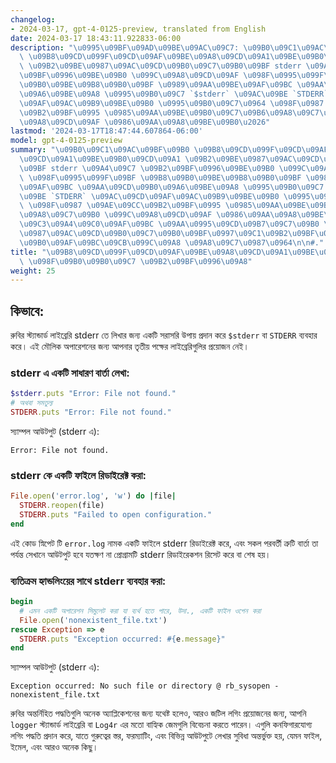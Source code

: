 ```yaml
---
changelog:
- 2024-03-17, gpt-4-0125-preview, translated from English
date: 2024-03-17 18:43:11.922833-06:00
description: "\u0995\u09BF\u09AD\u09BE\u09AC\u09C7: \u09B0\u09C1\u09AC\u09BF\u09B0\
  \ \u09B8\u09CD\u099F\u09CD\u09AF\u09BE\u09A8\u09CD\u09A1\u09BE\u09B0\u09CD\u09A1\
  \ \u09B2\u09BE\u0987\u09AC\u09CD\u09B0\u09C7\u09B0\u09BF stderr \u09A4\u09C7 \u09B2\
  \u09BF\u0996\u09BE\u09B0 \u099C\u09A8\u09CD\u09AF \u098F\u0995\u099F\u09BF \u09B8\
  \u09B0\u09BE\u09B8\u09B0\u09BF \u0989\u09AA\u09BE\u09AF\u09BC \u09AA\u09CD\u09B0\
  \u09A6\u09BE\u09A8 \u0995\u09B0\u09C7 `$stderr` \u09AC\u09BE `STDERR` \u09AC\u09CD\
  \u09AF\u09AC\u09B9\u09BE\u09B0 \u0995\u09B0\u09C7\u0964 \u098F\u0987 \u09AE\u09CC\
  \u09B2\u09BF\u0995 \u0985\u09AA\u09BE\u09B0\u09C7\u09B6\u09A8\u09C7\u09B0 \u099C\
  \u09A8\u09CD\u09AF \u0986\u09AA\u09A8\u09BE\u09B0\u2026"
lastmod: '2024-03-17T18:47:44.607864-06:00'
model: gpt-4-0125-preview
summary: "\u09B0\u09C1\u09AC\u09BF\u09B0 \u09B8\u09CD\u099F\u09CD\u09AF\u09BE\u09A8\
  \u09CD\u09A1\u09BE\u09B0\u09CD\u09A1 \u09B2\u09BE\u0987\u09AC\u09CD\u09B0\u09C7\u09B0\
  \u09BF stderr \u09A4\u09C7 \u09B2\u09BF\u0996\u09BE\u09B0 \u099C\u09A8\u09CD\u09AF\
  \ \u098F\u0995\u099F\u09BF \u09B8\u09B0\u09BE\u09B8\u09B0\u09BF \u0989\u09AA\u09BE\
  \u09AF\u09BC \u09AA\u09CD\u09B0\u09A6\u09BE\u09A8 \u0995\u09B0\u09C7 `$stderr` \u09AC\
  \u09BE `STDERR` \u09AC\u09CD\u09AF\u09AC\u09B9\u09BE\u09B0 \u0995\u09B0\u09C7\u0964\
  \ \u098F\u0987 \u09AE\u09CC\u09B2\u09BF\u0995 \u0985\u09AA\u09BE\u09B0\u09C7\u09B6\
  \u09A8\u09C7\u09B0 \u099C\u09A8\u09CD\u09AF \u0986\u09AA\u09A8\u09BE\u09B0 \u09A4\
  \u09C3\u09A4\u09C0\u09AF\u09BC \u09AA\u0995\u09CD\u09B7\u09C7\u09B0 \u09B2\u09BE\
  \u0987\u09AC\u09CD\u09B0\u09C7\u09B0\u09BF\u0997\u09C1\u09B2\u09BF\u09B0 \u09AA\u09CD\
  \u09B0\u09AF\u09BC\u09CB\u099C\u09A8 \u09A8\u09C7\u0987\u0964\n\n#."
title: "\u09B8\u09CD\u099F\u09CD\u09AF\u09BE\u09A8\u09CD\u09A1\u09BE\u09B0\u09CD\u09A1\
  \ \u098F\u09B0\u09B0\u09C7 \u09B2\u09BF\u0996\u09A8"
weight: 25
---
```


## কিভাবে:
রুবির স্ট্যান্ডার্ড লাইব্রেরি stderr তে লিখার জন্য একটি সরাসরি উপায় প্রদান করে `$stderr` বা `STDERR` ব্যবহার করে। এই মৌলিক অপারেশনের জন্য আপনার তৃতীয় পক্ষের লাইব্রেরিগুলির প্রয়োজন নেই।

### stderr এ একটি সাধারণ বার্তা লেখা:
```ruby
$stderr.puts "Error: File not found."
# অথবা সমতুল্য
STDERR.puts "Error: File not found."
```
স্যাম্পল আউটপুট (stderr এ):
```
Error: File not found.
```

### stderr কে একটি ফাইলে রিডাইরেক্ট করা:
```ruby
File.open('error.log', 'w') do |file|
  STDERR.reopen(file)
  STDERR.puts "Failed to open configuration."
end
```
এই কোড স্নিপেট টি `error.log` নামক একটি ফাইলে stderr রিডাইরেক্ট করে, এবং সকল পরবর্তী ত্রুটি বার্তা তা পর্যন্ত সেখানে আউটপুট হবে যতক্ষণ না প্রোগ্রামটি stderr রিডাইরেকশন রিসেট করে বা শেষ হয়।

### ব্যতিক্রম হ্যান্ডলিংয়ের সাথে stderr ব্যবহার করা:
```ruby
begin
  # এমন একটি অপারেশন সিমুলেট করা যা ব্যর্থ হতে পারে, উদা., একটি ফাইল ওপেন করা
  File.open('nonexistent_file.txt')
rescue Exception => e
  STDERR.puts "Exception occurred: #{e.message}"
end
```
স্যাম্পল আউটপুট (stderr এ):
```
Exception occurred: No such file or directory @ rb_sysopen - nonexistent_file.txt
```

রুবির অন্তর্নিহিত পদ্ধতিগুলি অনেক অ্যাপ্লিকেশনের জন্য যথেষ্ট হলেও, আরও জটিল লগিং প্রয়োজনের জন্য, আপনি `logger` স্ট্যান্ডার্ড লাইব্রেরি বা `Log4r` এর মতো বাহ্যিক জেমগুলি বিবেচনা করতে পারেন। এগুলি কনফিগারযোগ্য লগিং পদ্ধতি প্রদান করে, যাতে গুরুত্বের স্তর, ফরম্যাটিং, এবং বিভিন্ন আউটপুটে লেখার সুবিধা অন্তর্ভুক্ত হয়, যেমন ফাইল, ইমেল, এবং আরও অনেক কিছু।
